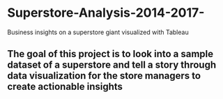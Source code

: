 # Superstore-Analysis-2014-2017-
Business insights on a superstore giant visualized with Tableau
## The goal of this project is to look into a sample dataset of a superstore and tell a story through data visualization for the store managers to create actionable insights
